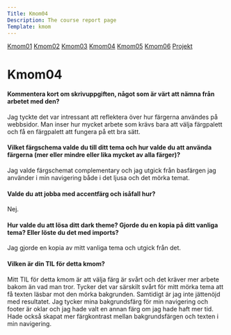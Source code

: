 ```yaml
---
Title: Kmom04
Description: The course report page
Template: kmom
---
```





<div class="kmom-boxen">
<a href="kmom01">Kmom01</a>
<a href="kmom02">Kmom02</a>
<a href="kmom03">Kmom03</a>
<a href="kmom04">Kmom04</a>
<a href="kmom05">Kmom05</a>
<a href="kmom06">Kmom06</a>
<a href="projekt">Projekt</a></div>

<div class="kmoms">

<h1>Kmom04</h1>



<h4>Kommentera kort om skrivuppgiften, något som är värt att nämna från arbetet med den?</h4>
<p>Jag tyckte det var intressant att reflektera över hur färgerna användes på webbsidor. Man inser hur mycket arbete som krävs bara att välja färgpalett och få en färgpalett att fungera på ett bra sätt. </p>
<h4>Vilket färgschema valde du till ditt tema och hur valde du att använda färgerna (mer eller mindre eller lika mycket av alla färger)?</h4>
<p>Jag valde färgschemat complementary och jag utgick från basfärgen jag använder i min navigering både i det ljusa och det mörka temat. </p>
<h4>Valde du att jobba med accentfärg och isåfall hur?</h4>
<p>Nej.</p>
<h4>Hur valde du att lösa ditt dark theme? Gjorde du en kopia på ditt vanliga tema? Eller löste du det med imports?</h4>
<p>Jag gjorde en kopia av mitt vanliga tema och utgick från det. </p>
<h4>Vilken är din TIL för detta kmom?</h4>
<p>Mitt TIL för detta kmom är att välja färg är svårt och det kräver mer arbete bakom än vad man tror. Tycker det var särskilt svårt för mitt mörka tema att få texten läsbar mot den mörka bakgrunden. Samtidigt är jag inte jättenöjd med resultatet. Jag tycker mina bakgrundsfärg för min navigering och footer är oklar och jag hade valt en annan färg om jag hade haft mer tid. Hade också skapat mer färgkontrast mellan bakgrundsfärgen och texten i min navigering. </p>





</div>